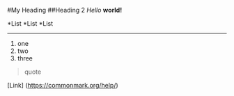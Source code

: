 #My Heading
##Heading 2
*Hello*  **world!**

*List
*List
*List

-------

1. one
2. two
3. three

> quote

[Link] (https://commonmark.org/help/)


